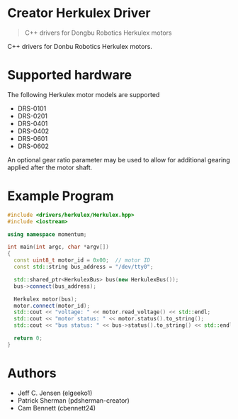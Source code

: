 # Creator Herkulex Driver
> C++ drivers for Dongbu Robotics Herkulex motors

C++ drivers for Donbu Robotics Herkulex motors.

# Supported hardware
The following Herkulex motor models are supported
* DRS-0101
* DRS-0201
* DRS-0401
* DRS-0402
* DRS-0601
* DRS-0602

An optional gear ratio parameter may be used to allow for additional
gearing applied after the motor shaft.

# Example Program
```c++
#include <drivers/herkulex/Herkulex.hpp>
#include <iostream>

using namespace momentum;

int main(int argc, char *argv[])
{
  const uint8_t motor_id = 0x00;  // motor ID
  const std::string bus_address = "/dev/tty0";

  std::shared_ptr<HerkulexBus> bus(new HerkulexBus());
  bus->connect(bus_address);

  Herkulex motor(bus);
  motor.connect(motor_id);
  std::cout << "voltage: " << motor.read_voltage() << std::endl;
  std::cout << "motor status: " << motor.status().to_string();
  std::cout << "bus status: " << bus->status().to_string() << std::endl;

  return 0;
}
```

# Authors
* Jeff C. Jensen (elgeeko1)
* Patrick Sherman (pdsherman-creator)
* Cam Bennett (cbennett24)
